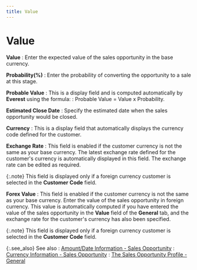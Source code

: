 ```yaml
---
title: Value
---
```


# Value


**Value**
: Enter the expected value of the sales opportunity  in the base currency.


**Probability(%)**
: Enter the probability of converting the opportunity  to a sale at this stage.


**Probable Value**
: This is a display field and is computed automatically  by **Everest** using the formula:
: Probable Value = Value x Probability.


**Estimated Close Date**
: Specify the estimated date when the sales opportunity  would be closed.


**Currency**
: This is a display field that automatically displays  the currency code defined for the customer.


**Exchange Rate**
: This field is enabled if the customer currency is  not the same as your base currency. The latest exchange rate defined for  the customer's currency is automatically displayed in this field. The  exchange rate can be edited as required.


{:.note}
This field is displayed only if a foreign currency customer  is selected in the **Customer** **Code** field.


**Forex  Value**
: This field is enabled if the customer currency is  not the same as your base currency. Enter the value of the sales opportunity  in foreign currency. This value is automatically computed if you have  entered the value of the sales opportunity in the **Value** field of the **General** tab,  and the exchange rate for the customer's currency has also been specified.


{:.note}
This field is displayed only if a foreign currency customer  is selected in the **Customer** **Code** field.


{:.see_also}
See also
: [Amount/Date  Information - Sales Opportunity]({{site.sp_baseurl}}/opportunity-management/sales-opportunity-details/amount_date_information_sales_opportunity.html)
: [Currency  Information - Sales Opportunity]({{site.sp_baseurl}}/opportunity-management/sales-opportunity-details/currency_information_sales_opportunity.html)
: [The  Sales Opportunity Profile - General]({{site.sp_baseurl}}/opportunity-management/create-a-sales-opportunity/the_sales_opportunity_profile_general.html)
